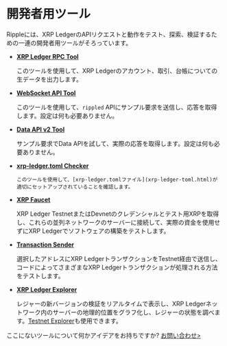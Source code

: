 # 開発者用ツール

Rippleには、XRP LedgerのAPIリクエストと動作をテスト、探索、検証するための一連の開発者用ツールがそろっています。

* **[XRP Ledger RPC Tool](xrp-ledger-rpc-tool.html)**
  
  このツールを使用して、XRP Ledgerのアカウント、取引、台帳についての生データを出力します。

* **[WebSocket API Tool](websocket-api-tool.html)**
  
  このツールを使用して、`rippled` APIにサンプル要求を送信し、応答を取得します。設定は何も必要ありません。

* **[Data API v2 Tool](data-api-v2-tool.html)**
  
  サンプル要求でData APIを試して、実際の応答を取得します。設定は何も必要ありません。

* **[xrp-ledger.toml Checker](xrp-ledger-toml-checker.html)**
  
      このツールを使用して、[xrp-ledger.tomlファイル](xrp-ledger-toml.html)が適切にセットアップされていることを確認します。

* **[XRP Faucet](xrp-testnet-faucet.html)**
  
  XRP Ledger TestnetまたはDevnetのクレデンシャルとテスト用XRPを取得し、これらの並列ネットワークのサーバーに接続して、実際の資金を使用せずにXRP Ledgerでソフトウェアの構築をテストします。

* **[Transaction Sender](tx-sender.html)**
  
  選択したアドレスにXRP LedgerトランザクションをTestnet経由で送信し、コードによってさまざまなXRP Ledgerトランザクションが処理される方法をテストします。

* **[XRP Ledger Explorer](https://livenet.xrpl.org/)**
  
  レジャーの新バージョンの検証をリアルタイムで表示し、XRP Ledgerネットワーク内のサーバーの地理的位置をグラフ化し、レジャーの状態を調べます。[Testnet Explorer](https://testnet.xrpl.org/)も使用できます。


ここにないツールについて何かアイデアをお持ちですか? [お問い合わせ>](mailto:docs@ripple.com)
